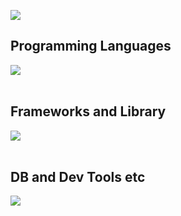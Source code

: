 ![](https://github-readme-stats.vercel.app/api/top-langs?username=saitojo1106&show_icons=true&locale=en&layout=compact)

## Programming Languages

<img src="https://skillicons.dev/icons?i=html,css,js,typescript,python" /> <br /><br />

## Frameworks and Library

<img src="https://skillicons.dev/icons?i=node" /> <br /><br />

## DB and Dev Tools etc

<img src="https://skillicons.dev/icons?i=git,github,vscode,linux" /> <br /><br />
